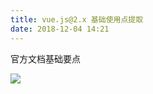 ```yaml
---
title: vue.js@2.x 基础使用点提取
date: 2018-12-04 14:21
---
```


官方文档基础要点

<!-- more -->

![](/images/vuejs2.x-xmind/c533fcd2-f78c-11e8-aa9e-525400ac2e73.png)